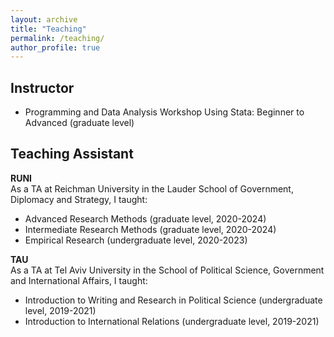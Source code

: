 ```yaml
---
layout: archive
title: "Teaching"
permalink: /teaching/
author_profile: true
---
```


Instructor
---
* Programming and Data Analysis Workshop Using Stata: Beginner to Advanced (graduate level)

Teaching Assistant
---

**RUNI**  
As a TA at Reichman University in the Lauder School of Government, Diplomacy and Strategy, I taught:

* Advanced Research Methods (graduate level, 2020-2024)
* Intermediate Research Methods (graduate level, 2020-2024)
* Empirical Research (undergraduate level, 2020-2023)

**TAU**  
As a TA at Tel Aviv University in the School of Political Science, Government and International Affairs, I taught:

* Introduction to Writing and Research in Political Science (undergraduate level, 2019-2021)
* Introduction to International Relations (undergraduate level, 2019-2021)
